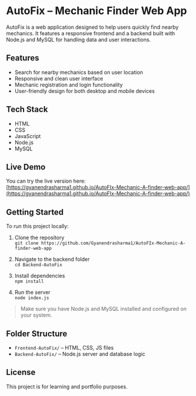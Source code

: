 # AutoFix – Mechanic Finder Web App

AutoFix is a web application designed to help users quickly find nearby mechanics. It features a responsive frontend and a backend built with Node.js and MySQL for handling data and user interactions.

## Features
- Search for nearby mechanics based on user location
- Responsive and clean user interface
- Mechanic registration and login functionality
- User-friendly design for both desktop and mobile devices

## Tech Stack
- HTML
- CSS
- JavaScript
- Node.js
- MySQL

## Live Demo
You can try the live version here:  
[https://gyanendrasharma1.github.io/AutoFIx-Mechanic-A-finder-web-app/](https://gyanendrasharma1.github.io/AutoFIx-Mechanic-A-finder-web-app/)

## Getting Started
To run this project locally:

1. Clone the repository  
   `git clone https://github.com/Gyanendrasharma1/AutoFIx-Mechanic-A-finder-web-app`

2. Navigate to the backend folder  
   `cd Backend-AutoFix`

3. Install dependencies  
   `npm install`

4. Run the server  
   `node index.js`

> Make sure you have Node.js and MySQL installed and configured on your system.

## Folder Structure
- `Frontend-AutoFix/` – HTML, CSS, JS files
- `Backend-AutoFix/` – Node.js server and database logic

## License
This project is for learning and portfolio purposes.
